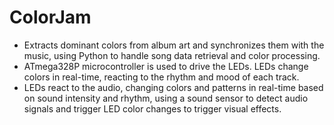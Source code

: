 # ColorJam

- Extracts dominant colors from album art and synchronizes them with the music, using Python to handle song data retrieval and color processing.
- ATmega328P microcontroller is used to drive the LEDs. LEDs change colors in real-time, reacting to the rhythm and mood of each track.
- LEDs react to the audio, changing colors and patterns in real-time based on sound intensity and rhythm, using a sound sensor to detect audio signals and trigger LED color changes to trigger visual effects.